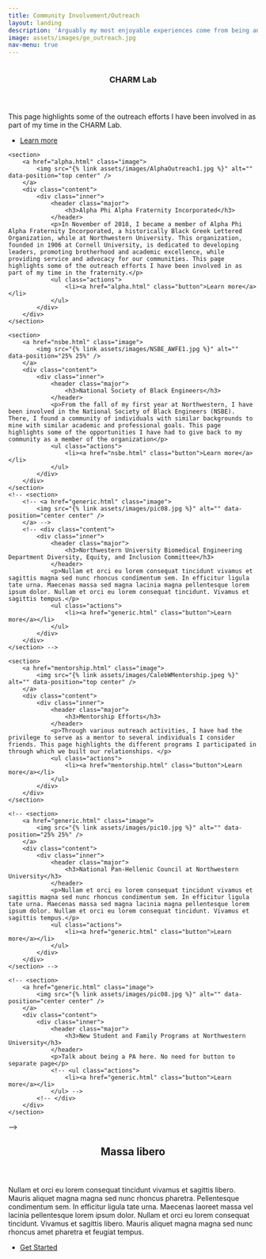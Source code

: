 ```yaml
---
title: Community Involvement/Outreach
layout: landing
description: 'Arguably my most enjoyable experiences come from being an active member of my community as well as paying forward the support I have received in my journey so far. This section dives into some of the enriching experiences I have been fortunate to be a part of in more detail'
image: assets/images/ge_outreach.jpg
nav-menu: true
---
```



<!-- Main -->
<div id="main">

<!-- One -->
<!-- <section id="one">
	<div class="inner">
		<header class="major">
			<h2>Sed amet aliquam</h2>
		</header>
		<p>Nullam et orci eu lorem consequat tincidunt vivamus et sagittis magna sed nunc rhoncus condimentum sem. In efficitur ligula tate urna. Maecenas massa vel lacinia pellentesque lorem ipsum dolor. Nullam et orci eu lorem consequat tincidunt. Vivamus et sagittis libero. Nullam et orci eu lorem consequat tincidunt vivamus et sagittis magna sed nunc rhoncus condimentum sem. In efficitur ligula tate urna.</p>
	</div>
</section> -->

<!-- Two -->
<section id="two" class="spotlights">
	<section>
		<a href="charm_outreach.html" class="image">
			<img src="{% link assets/images/charm_outreach1.jpg %}" alt="" data-position="center center" />
		</a>
		<div class="content">
			<div class="inner">
				<header class="major">
					<h3>CHARM Lab</h3>
				</header>
				<p>This page highlights some of the outreach efforts I have been involved in as part of my time in the CHARM Lab.</p>
				<ul class="actions">
					<li><a href="charm_outreach.html" class="button">Learn more</a></li>
				</ul>
			</div>
		</div>
	</section>

	<section>
		<a href="alpha.html" class="image">
			<img src="{% link assets/images/AlphaOutreach1.jpg %}" alt="" data-position="top center" />
		</a>
		<div class="content">
			<div class="inner">
				<header class="major">
					<h3>Alpha Phi Alpha Fraternity Incorporated</h3>
				</header>
				<p>In November of 2018, I became a member of Alpha Phi Alpha Fraternity Incorporated, a historically Black Greek Lettered Organization, while at Northwestern University. This organization, founded in 1906 at Cornell University, is dedicated to developing leaders, promoting brotherhood and academic excellence, while providing service and advocacy for our communities. This page highlights some of the outreach efforts I have been involved in as part of my time in the fraternity.</p>
				<ul class="actions">
					<li><a href="alpha.html" class="button">Learn more</a></li>
				</ul>
			</div>
		</div>
	</section>

	<section>
		<a href="nsbe.html" class="image">
			<img src="{% link assets/images/NSBE_AWFE1.jpg %}" alt="" data-position="25% 25%" />
		</a>
		<div class="content">
			<div class="inner">
				<header class="major">
					<h3>National Society of Black Engineers</h3>
				</header>
				<p>From the fall of my first year at Northwestern, I have been involved in the National Society of Black Engineers (NSBE). There, I found a community of individuals with similar backgrounds to mine with similar academic and professional goals. This page highlights some of the opportunities I have had to give back to my community as a member of the organization</p>
				<ul class="actions">
					<li><a href="nsbe.html" class="button">Learn more</a></li>
				</ul>
			</div>
		</div>
	</section>
	<!-- <section>
		<!-- <a href="generic.html" class="image">
			<img src="{% link assets/images/pic08.jpg %}" alt="" data-position="center center" />
		</a> -->
		<!-- <div class="content">
			<div class="inner">
				<header class="major">
					<h3>Northwestern University Biomedical Engineering Department Diversity, Equity, and Inclusion Committee</h3>
				</header>
				<p>Nullam et orci eu lorem consequat tincidunt vivamus et sagittis magna sed nunc rhoncus condimentum sem. In efficitur ligula tate urna. Maecenas massa sed magna lacinia magna pellentesque lorem ipsum dolor. Nullam et orci eu lorem consequat tincidunt. Vivamus et sagittis tempus.</p>
				<ul class="actions">
					<li><a href="generic.html" class="button">Learn more</a></li>
				</ul>
			</div>
		</div>
	</section> -->

	<section>
		<a href="mentorship.html" class="image">
			<img src="{% link assets/images/CalebWMentorship.jpeg %}" alt="" data-position="top center" />
		</a>
		<div class="content">
			<div class="inner">
				<header class="major">
					<h3>Mentorship Efforts</h3>
				</header>
				<p>Through various outreach activities, I have had the privilege to serve as a mentor to several individuals I consider friends. This page highlights the different programs I participated in through which we built our relationships. </p>
				<ul class="actions">
					<li><a href="mentorship.html" class="button">Learn more</a></li>
				</ul>
			</div>
		</div>
	</section>

	<!-- <section>
		<a href="generic.html" class="image">
			<img src="{% link assets/images/pic10.jpg %}" alt="" data-position="25% 25%" />
		</a>
		<div class="content">
			<div class="inner">
				<header class="major">
					<h3>National Pan-Hellenic Council at Northwestern University</h3>
				</header>
				<p>Nullam et orci eu lorem consequat tincidunt vivamus et sagittis magna sed nunc rhoncus condimentum sem. In efficitur ligula tate urna. Maecenas massa sed magna lacinia magna pellentesque lorem ipsum dolor. Nullam et orci eu lorem consequat tincidunt. Vivamus et sagittis tempus.</p>
				<ul class="actions">
					<li><a href="generic.html" class="button">Learn more</a></li>
				</ul>
			</div>
		</div>
	</section> -->

	<!-- <section>
		<a href="generic.html" class="image">
			<img src="{% link assets/images/pic08.jpg %}" alt="" data-position="center center" />
		</a>
		<div class="content">
			<div class="inner">
				<header class="major">
					<h3>New Student and Family Programs at Northwestern University</h3>
				</header>
				<p>Talk about being a PA here. No need for button to separate page</p>
				<!-- <ul class="actions">
					<li><a href="generic.html" class="button">Learn more</a></li>
				</ul> -->
			<!-- </div>
		</div>
	</section>
</section> -->



<!-- Three -->
<section id="three">
	<div class="inner">
		<header class="major">
			<h2>Massa libero</h2>
		</header>
		<p>Nullam et orci eu lorem consequat tincidunt vivamus et sagittis libero. Mauris aliquet magna magna sed nunc rhoncus pharetra. Pellentesque condimentum sem. In efficitur ligula tate urna. Maecenas laoreet massa vel lacinia pellentesque lorem ipsum dolor. Nullam et orci eu lorem consequat tincidunt. Vivamus et sagittis libero. Mauris aliquet magna magna sed nunc rhoncus amet pharetra et feugiat tempus.</p>
		<ul class="actions">
			<li><a href="generic.html" class="button next">Get Started</a></li>
		</ul>
	</div>
</section>

</div>
